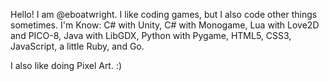 Hello! I am @eboatwright. I like coding games, but I also code other things sometimes.
I'm Know:
  C# with Unity, C# with Monogame, Lua with Love2D and PICO-8, Java with LibGDX, Python with Pygame, HTML5, CSS3, JavaScript, a little Ruby, and Go.

I also like doing Pixel Art. :)
